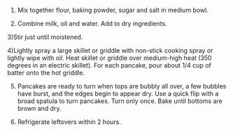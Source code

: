 1) Mix together flour, baking powder, sugar and salt in medium bowl.

2) Combine milk, oil and water. Add to dry ingredients.

3)Stir just until moistened.

4)Lightly spray a large skillet or griddle with non-stick cooking spray or lightly wipe with oil. Heat skillet or griddle over medium-high heat (350 degrees in an electric skillet). For each pancake, pour about 1/4 cup of batter onto the hot griddle.

5) Pancakes are ready to turn when tops are bubbly all over, a few bubbles have burst, and the edges begin to appear dry. Use a quick flip with a broad spatula to turn pancakes. Turn only once. Bake until bottoms are brown and dry.

6) Refrigerate leftovers within 2 hours.
